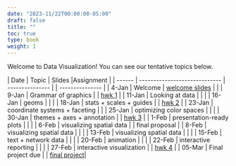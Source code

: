 ```yaml
---
date: "2023-11/22T00:00:00-05:00"
draft: false
title: ""
toc: true
type: book
weight: 1
---
```


Welcome to Data Visualization! You can see our tentative topics below. 

| Date   | Topic                         |  Slides |Assignment      |
| ------ | ----------------------------- | --------------- | | --------------- |
| 4-Jan  | Welcome                       |  [welcome slides](slides/intro-to-course/)    |           |
| 9-Jan  | Grammar of graphics     |      | [hwk 1](/assignments/assign1/)           | 
| 11-Jan | Looking at data              |	 |                 |
| 16-Jan | geoms                         |  	|               |
| 18-Jan | stats + scales + guides  |     | [hwk 2](/assignments/assign2/)            |
| 23-Jan | coordinate systems + faceting | |
| 25-Jan | optimizing color spaces       |      |           |
| 30-Jan | themes + axes + annotation  |  | [hwk 3](/assignments/assign3/)            |
| 1-Feb  | presentation-ready plots      |  |               |
| 6-Feb  | visualizing spatial data      | | final proposal |
| 8-Feb  | visualizing spatial data      |   |              |
| 13-Feb | visualizing spatial data      |   |              |
| 15-Feb | text + network data           |   |              |
| 20-Feb | animation                     |      |           |
| 22-Feb | interactive reporting         |   |              |
| 27-Feb | interactive visualization     | | [hwk 4](/assignments/assign4/)           |
| 05-Mar | Final project due | | [final project](/assignments/final-project/)|